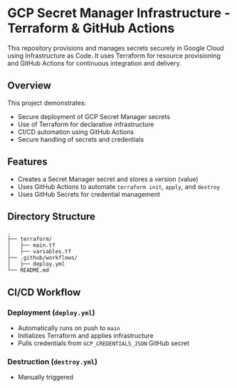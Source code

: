 # GCP Secret Manager Infrastructure - Terraform & GitHub Actions

This repository provisions and manages secrets securely in Google Cloud using Infrastructure as Code. It uses Terraform for resource provisioning and GitHub Actions for continuous integration and delivery.

## Overview

This project demonstrates:

- Secure deployment of GCP Secret Manager secrets
- Use of Terraform for declarative infrastructure
- CI/CD automation using GitHub Actions
- Secure handling of secrets and credentials

## Features

- Creates a Secret Manager secret and stores a version (value)
- Uses GitHub Actions to automate `terraform init`, `apply`, and `destroy`
- Uses GitHub Secrets for credential management

## Directory Structure

```
.
├── terraform/
│   ├── main.tf
│   ├── variables.tf
├── .github/workflows/
│   ├── deploy.yml
└── README.md
```

## CI/CD Workflow

### Deployment (`deploy.yml`)

- Automatically runs on push to `main`
- Initializes Terraform and applies infrastructure
- Pulls credentials from `GCP_CREDENTIALS_JSON` GitHub secret

### Destruction (`destroy.yml`)

- Manually triggered
